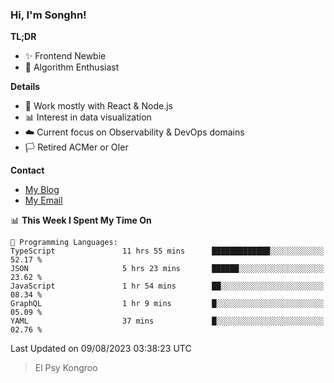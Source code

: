### Hi, I'm Songhn!

**TL;DR**

- ✨ Frontend Newbie
- 🎈 Algorithm Enthusiast

**Details**

- 🎯 Work mostly with React & Node.js
- 📊 Interest in data visualization
- ☁️ Current focus on Observability & DevOps domains
- 🏳️ Retired ACMer or OIer

**Contact**
- [My Blog](https://blog.songhn.com)
- [My Email](mailto:songhn233@gmail.com)

<!--START_SECTION:waka-->
📊 **This Week I Spent My Time On** 

```text
💬 Programming Languages: 
TypeScript               11 hrs 55 mins      █████████████░░░░░░░░░░░░   52.17 % 
JSON                     5 hrs 23 mins       ██████░░░░░░░░░░░░░░░░░░░   23.62 % 
JavaScript               1 hr 54 mins        ██░░░░░░░░░░░░░░░░░░░░░░░   08.34 % 
GraphQL                  1 hr 9 mins         █░░░░░░░░░░░░░░░░░░░░░░░░   05.09 % 
YAML                     37 mins             █░░░░░░░░░░░░░░░░░░░░░░░░   02.76 % 
```


 Last Updated on 09/08/2023 03:38:23 UTC
<!--END_SECTION:waka-->

> El Psy Kongroo

